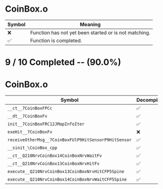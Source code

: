 # CoinBox.o
| Symbol | Meaning 
| ------------- | ------------- 
| :x: | Function has not yet been started or is not matching. 
| :white_check_mark: | Function is completed. 


# 9 / 10 Completed -- (90.0%)
# CoinBox.o
| Symbol | Decompiled? |
| ------------- | ------------- |
| `__ct__7CoinBoxFPCc` | :white_check_mark: |
| `__dt__7CoinBoxFv` | :white_check_mark: |
| `init__7CoinBoxFRC12JMapInfoIter` | :white_check_mark: |
| `exeHit__7CoinBoxFv` | :x: |
| `receiveOtherMsg__7CoinBoxFUlP9HitSensorP9HitSensor` | :white_check_mark: |
| `__sinit_\CoinBox_cpp` | :white_check_mark: |
| `__ct__Q210NrvCoinBox14CoinBoxNrvWaitFv` | :white_check_mark: |
| `__ct__Q210NrvCoinBox13CoinBoxNrvHitFv` | :white_check_mark: |
| `execute__Q210NrvCoinBox13CoinBoxNrvHitCFP5Spine` | :white_check_mark: |
| `execute__Q210NrvCoinBox14CoinBoxNrvWaitCFP5Spine` | :white_check_mark: |
